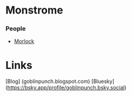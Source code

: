 # Monstrome

### People

- [Morlock](/monsters/morlock)

# Links

[Blog] (goblinpunch.blogspot.com)
[Bluesky] (https://bsky.app/profile/goblinpunch.bsky.social)

